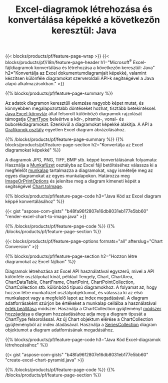 ﻿---
title: "Excel-diagramok létrehozása és konvertálása képekké a következőn keresztül: Java"
url: /hu/java/chart/
description: Java forráskód a diagram vagy diagram megrajzolásához és konvertálásához Microsoft Excelben a Java Library segítségével. 
---
{{< blocks/products/pf/feature-page-wrap >}}
{{< blocks/products/pf/i18n/feature-page-header h1="Microsoft<sup>&reg;</sup> Excel-fájldiagramok konvertálása és létrehozása a következőn keresztül: Java" h2="Konvertálja az Excel dokumentumdiagramjait képekké, valamint készítsen különféle diagramokat szerveroldali API-k segítségével a Java alapú alkalmazásokban." >}}


{{% blocks/products/pf/feature-page-summary %}}

Az adatok diagramon keresztüli elemzése nagyobb képet mutat, és könnyebben megalapozottabb döntéseket hozhat, tisztább betekintéssel. [Java Excel-könyvtár](/cells/java/) által felsorolt különböző diagramok rajzolását támogatja [ChartType](https://reference.aspose.com/cells/java/com.aspose.cells/ChartType) beleértve a kör-, piramis-, vonal- és buborékdiagramokat. Ezenkívül a diagramokat képekké alakítja. A API a [Grafikonok osztály](https://reference.aspose.com/cells/java/com.aspose.cells/Chart) egyetlen Excel diagram ábrázolásához.

{{% /blocks/products/pf/feature-page-summary %}}
{{% blocks/products/pf/feature-page-section h2="Konvertálja az Excel diagramokat képekké" %}}

A diagramok JPG, PNG, TIFF, BMP stb. képpé konvertálásának folyamata: Használja a [Munkafüzet](https://reference.aspose.com/java/cells/com.aspose.cells/workbook) osztályba az Excel fájl betöltéséhez válassza ki a megfelelőt [munkalap](https://reference.aspose.com/cells/java/com.aspose.cells/worksheet) tartalmazza a diagramokat, vagy ismételje meg az egyes diagramokat az egyes munkalapokon. Határozza meg [ImageOrPrintOptions](https://reference.aspose.com/cells/java/com.aspose.cells/ImageOrPrintOptions) és jelenítse meg a diagram kimeneti képét a segítségével [Chart.toImage](https://reference.aspose.com/cells/java/com.aspose.cells/chart#toImage(java.io.OutputStream,%20com.aspose.cells.ImageOrPrintOptions)).


{{% blocks/products/pf/feature-page-code h3="Java Kód az Excel diagram képpé konvertálásához" %}}

{{< gist "aspose-com-gists" "b48fa96f2807e16db8031eb177e5bb60" "render-excel-chart-to-image.java" >}}

{{% /blocks/products/pf/feature-page-code %}}
{{% /blocks/products/pf/feature-page-section %}}

{{< blocks/products/pf/feature-page-options formats="all" afterslug="Chart Conversion" >}}


{{% blocks/products/pf/feature-page-section h2="Hozzon létre diagramokat az Excel fájlban" %}}

Diagramok létrehozása az Excel API használatával egyszerű, mivel a API különféle osztályokat kínál, például Tengely, Chart, ChartArea, ChartDataTable, ChartFrame, ChartPoint, ChartPointCollection, ChartCollection stb. különböző típusú diagramokhoz. A folyamat az, hogy hozzon létre munkafüzet osztályobjektumot, és válassza ki az első munkalapot vagy a megfelelő lapot az index megadásával. A diagram adatforrásaként szúrjon be értékeket a munkalap celláiba a használatával [érték beállítása](https://reference.aspose.com/cells/java/com.aspose.cells/cell#Value) módszer. Használja a ChartCollection gyűjteményt [módszer hozzáadása](https://reference.aspose.com/cells/java/com.aspose.cells/chartcollection#add(int,%20int,%20int,%20int,%20int)) a diagram hozzáadásához adja meg a diagram típusát a ChartType felsorolással. Az új Chart objektum elérése a ChartCollection gyűjteményből az index átadásával. Használja a [SeriesCollection](https://reference.aspose.com/cells/java/com.aspose.cells/SeriesCollection) diagram objektumot a diagram adatforrásának megadásához.

{{% blocks/products/pf/feature-page-code h3="Java Kód Excel-diagramok létrehozásához" %}}

{{< gist "aspose-com-gists" "b48fa96f2807e16db8031eb177e5bb60" "create-excel-chart-pyramid.java" >}}

{{% /blocks/products/pf/feature-page-code %}}
{{% /blocks/products/pf/feature-page-section %}}